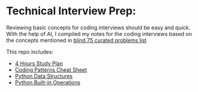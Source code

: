 # Technical Interview Prep:
Reviewing basic concepts for coding interviews should be easy and quick.
With the help of AI, I compiled my notes for the coding interviews based on the concepts mentioned in [blind 75 curated problems list](https://neetcode.io/practice?tab=blind75)

This repo includes:
* [4 Hours Study Plan](4hours_study_plan.md)
* [Coding Patterns Cheat Sheet](coding_patterns_cheat_sheet.md)
* [Python Data Structures](python_data_structures.md)
* [Python Built-in Operations](python_builtin_operations.md)
